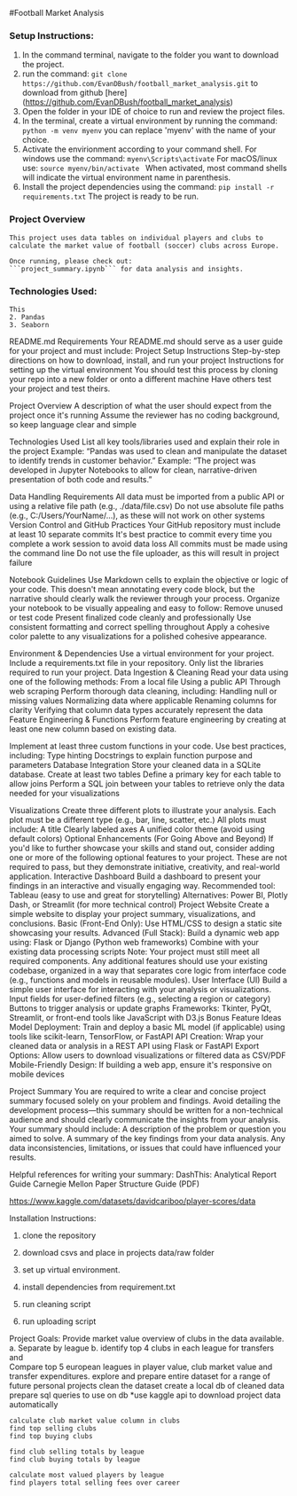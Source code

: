 #Football Market Analysis


### Setup Instructions:

1. In the command terminal, navigate to the folder you want to download the project.
2. run the command:
``` git clone https://github.com/EvanDBush/football_market_analysis.git ```
to download from github [here] (https://github.com/EvanDBush/football_market_analysis) 
3. Open the folder in your IDE of choice to run and review the project files.
4. In the terminal, create a virtual environment by running the command:
``` python -m venv myenv ``` you can replace 'myenv' with the name of your choice. 
5. Activate the envirionment according to your command shell. For windows use the command:
```myenv\Scripts\activate``` For macOS/linux use:
```source myenv/bin/activate ``` When activated, most command shells will indicate the virtual environment name in parenthesis.
6. Install the project dependencies using the command: 
```pip install -r requirements.txt``` The project is ready to be run.

### Project Overview

    This project uses data tables on individual players and clubs to calculate the market value of football (soccer) clubs across Europe.

    Once running, please check out:
    ```project_summary.ipynb``` for data analysis and insights.

### Technologies Used:
    This
    2. Pandas
    3. Seaborn





    





README.md Requirements
Your README.md should serve as a user guide for your project and must include:
Project Setup Instructions
Step-by-step directions on how to download, install, and run your project
Instructions for setting up the virtual environment
You should test this process by cloning your repo into a new folder or onto a different machine
Have others test your project and test theirs. 


Project Overview
A description of what the user should expect from the project once it's running
Assume the reviewer has no coding background, so keep language clear and simple


Technologies Used
List all key tools/libraries used and explain their role in the project
Example: “Pandas was used to clean and manipulate the dataset to identify trends in customer behavior.”
Example: “The project was developed in Jupyter Notebooks to allow for clean, narrative-driven presentation of both code and results.”

Data Handling Requirements
All data must be imported from a public API or using a relative file path (e.g., ./data/file.csv)
Do not use absolute file paths (e.g., C:/Users/YourName/...), as these will not work on other systems
Version Control and GitHub Practices
Your GitHub repository must include at least 10 separate commits
It's best practice to commit every time you complete a work session to avoid data loss
All commits must be made using the command line
Do not use the file uploader, as this will result in project failure

Notebook Guidelines
Use Markdown cells to explain the objective or logic of your code. This doesn't mean annotating every code block, but the narrative should clearly walk the reviewer through your process.
Organize your notebook to be visually appealing and easy to follow:
Remove unused or test code
Present finalized code cleanly and professionally
Use consistent formatting and correct spelling throughout
Apply a cohesive color palette to any visualizations for a polished cohesive appearance.



Environment & Dependencies
Use a virtual environment for your project.
Include a requirements.txt file in your repository.
Only list the libraries required to run your project.
Data Ingestion & Cleaning
 Read your data using one of the following methods:
From a local file
Using a public API
Through web scraping
Perform thorough data cleaning, including:
Handling null or missing values
Normalizing data where applicable
Renaming columns for clarity
Verifying that column data types accurately represent the data
Feature Engineering & Functions
Perform feature engineering by creating at least one new column based on existing data.


Implement at least three custom functions in your code.
Use best practices, including:
Type hinting
Docstrings to explain function purpose and parameters
Database Integration
Store your cleaned data in a SQLite database.
Create at least two tables
Define a primary key for each table to allow joins
Perform a SQL join between your tables to retrieve only the data needed for your visualizations



Visualizations
Create three different plots to illustrate your analysis.
Each plot must be a different type (e.g., bar, line, scatter, etc.)
All plots must include:
A title
Clearly labeled axes
A unified color theme (avoid using default colors)
Optional Enhancements (For Going Above and Beyond)
If you'd like to further showcase your skills and stand out, consider adding one or more of the following optional features to your project. These are not required to pass, but they demonstrate initiative, creativity, and real-world application.
Interactive Dashboard
Build a dashboard to present your findings in an interactive and visually engaging way.
Recommended tool: Tableau (easy to use and great for storytelling)
Alternatives: Power BI, Plotly Dash, or Streamlit (for more technical control)
Project Website
Create a simple website to display your project summary, visualizations, and conclusions.
Basic (Front-End Only): Use HTML/CSS to design a static site showcasing your results.
Advanced (Full Stack): Build a dynamic web app using:
Flask or Django (Python web frameworks)
Combine with your existing data processing scripts
Note: Your project must still meet all required components. Any additional features should use your existing codebase, organized in a way that separates core logic from interface code (e.g., functions and models in reusable modules).
User Interface (UI)
Build a simple user interface for interacting with your analysis or visualizations.
Input fields for user-defined filters (e.g., selecting a region or category)
Buttons to trigger analysis or update graphs
Frameworks: Tkinter, PyQt, Streamlit, or front-end tools like JavaScript with D3.js
Bonus Feature Ideas
Model Deployment: Train and deploy a basic ML model (if applicable) using tools like scikit-learn, TensorFlow, or FastAPI
API Creation: Wrap your cleaned data or analysis in a REST API using Flask or FastAPI
Export Options: Allow users to download visualizations or filtered data as CSV/PDF
Mobile-Friendly Design: If building a web app, ensure it's responsive on mobile devices

Project Summary
You are required to write a clear and concise project summary focused solely on your problem and findings. Avoid detailing the development process—this summary should be written for a non-technical audience and should clearly communicate the insights from your analysis.
Your summary should include:
A description of the problem or question you aimed to solve.
A summary of the key findings from your data analysis.
Any data inconsistencies, limitations, or issues that could have influenced your results.


Helpful references for writing your summary:
DashThis: Analytical Report Guide
Carnegie Mellon Paper Structure Guide (PDF)







https://www.kaggle.com/datasets/davidcariboo/player-scores/data

Installation Instructions:
1. clone the repository

2. download csvs and place in projects data/raw folder

3. set up virtual environment.

4. install dependencies from requirement.txt

5. run cleaning script

6. run uploading script

Project Goals:
    Provide market value overview of clubs in the data available.
        a. Separate by league 
        b. identify top 4 clubs in each league for transfers and  
    Compare top 5 european leagues in player value, club market value and transfer expenditures. 
    explore and prepare entire dataset for a range of future personal projects
    clean the dataset
    create a local db of cleaned data
    prepare sql queries to use on db
    *use kaggle api to download project data automatically

    calculate club market value column in clubs
    find top selling clubs
    find top buying clubs

    find club selling totals by league
    find club buying totals by league

    calculate most valued players by league
    find players total selling fees over career